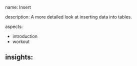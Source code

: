 name: Insert

description: A more detailed look at inserting data into tables.

aspects:
  - introduction
  - workout

insights:
  - 